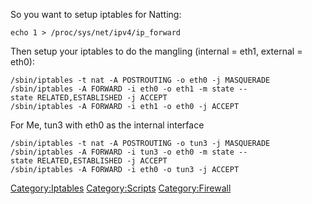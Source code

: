 So you want to setup iptables for Natting:

`echo 1 > /proc/sys/net/ipv4/ip_forward`

Then setup your iptables to do the mangling (internal = eth1, external =
eth0):

`/sbin/iptables -t nat -A POSTROUTING -o eth0 -j MASQUERADE`\
`/sbin/iptables -A FORWARD -i eth0 -o eth1 -m state --state RELATED,ESTABLISHED -j ACCEPT`\
`/sbin/iptables -A FORWARD -i eth1 -o eth0 -j ACCEPT`

For Me, tun3 with eth0 as the internal interface

`/sbin/iptables -t nat -A POSTROUTING -o tun3 -j MASQUERADE`\
`/sbin/iptables -A FORWARD -i tun3 -o eth0 -m state --state RELATED,ESTABLISHED -j ACCEPT`\
`/sbin/iptables -A FORWARD -i eth0 -o tun3 -j ACCEPT`

<Category:Iptables> <Category:Scripts> <Category:Firewall>
